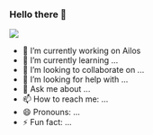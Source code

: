 ### Hello there 👋 
<span>
<img src="https://emojis.slackmojis.com/emojis/images/1482947228/1532/lightsaber.png?1482947228"/>
<span/>

- 🔭 I’m currently working on Ailos 
- 🌱 I’m currently learning ...
- 👯 I’m looking to collaborate on ...
- 🤔 I’m looking for help with ...
- 💬 Ask me about ...
- 📫 How to reach me: ...
- 😄 Pronouns: ...
- ⚡ Fun fact: ...
